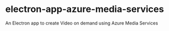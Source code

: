 # electron-app-azure-media-services
An Electron app to create Video on demand using Azure Media Services
